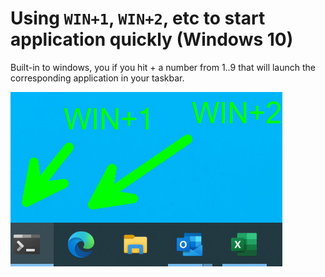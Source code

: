 # Using `WIN+1`, `WIN+2`, etc to start application quickly (Windows 10)

Built-in to windows, you if you hit <Windows Key> + a number from 1..9 that will launch the corresponding application in your taskbar.

![Example of quick launch](quickLaunch.png)
